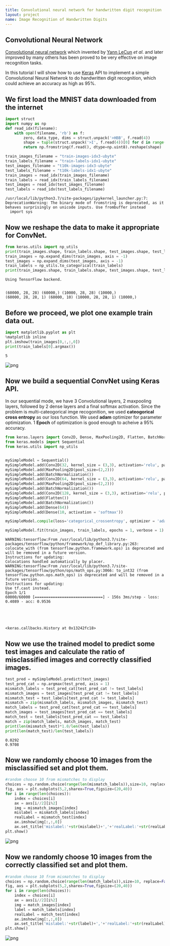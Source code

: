 ```yaml
---
title: Convolutional neural network for handwritten digit recognition
layout: project
name: Image Recognition of Handwritten Digits
---
```


## Convolutional Neural Network
[Convolutional neural network](https://towardsdatascience.com/a-comprehensive-guide-to-convolutional-neural-networks-the-eli5-way-3bd2b1164a53) which invented by [Yann LeCun](http://yann.lecun.com) *et al*. and later improved by many others has been proved to be very effective on image recognition tasks.

In this tutorial I will show how to use [Keras](https://keras.io) API to implement a simple Convolutional Neural Netwrok to do handwritten digit recognition, which could achieve an accuracy as high as 95%.

## We first load the MNIST data downloaded from the internet


```python
import struct
import numpy as np
def read_idx(filename):
    with open(filename, 'rb') as f:
        zero, data_type, dims = struct.unpack('>HBB', f.read(4))
        shape = tuple(struct.unpack('>I', f.read(4))[0] for d in range(dims))
        return np.fromstring(f.read(), dtype=np.uint8).reshape(shape)

train_images_filename = "train-images-idx3-ubyte"
train_labels_filename = "train-labels-idx1-ubyte"
test_images_filename = "t10k-images-idx3-ubyte"
test_labels_filename = "t10k-labels-idx1-ubyte"
train_images = read_idx(train_images_filename)
train_labels = read_idx(train_labels_filename)
test_images = read_idx(test_images_filename)
test_labels = read_idx(test_labels_filename)
```

    /usr/local/lib/python3.7/site-packages/ipykernel_launcher.py:7: DeprecationWarning: The binary mode of fromstring is deprecated, as it behaves surprisingly on unicode inputs. Use frombuffer instead
      import sys


## Now we reshape the data to make it appropriate for ConvNet.


```python
from keras.utils import np_utils
print(train_images.shape, train_labels.shape, test_images.shape, test_labels.shape)
train_images = np.expand_dims(train_images, axis = -1)
test_images = np.expand_dims(test_images, axis = -1)
train_labels = np_utils.to_categorical(train_labels)
print(train_images.shape, train_labels.shape, test_images.shape, test_labels.shape)
```

    Using TensorFlow backend.


    (60000, 28, 28) (60000,) (10000, 28, 28) (10000,)
    (60000, 28, 28, 1) (60000, 10) (10000, 28, 28, 1) (10000,)


## Before we proceed, we plot one example train data out.


```python
import matplotlib.pyplot as plt
%matplotlib inline
plt.imshow(train_images[0,:,:,0])
print(train_labels[0].argmax())
```

    5



![png](/assets/img/sampleImg.png)


## Now we build a sequential ConvNet using Keras API.
In our sequential mode, we have 3 Convolutional layers, 2 maxpooling layers, followed by 2 dense layers and a final softmax activation. Since the problem is multi-cateogorical imge recogonition, we used **cateogorical cross entropy** as our loss function. We used **adam** optimizer for parameter optimization.
1 **Epoch** of optimization is good enough to acheive a 95% accuracy.


```python
from keras.layers import Conv2D, Dense, MaxPooling2D, Flatten, BatchNormalization
from keras.models import Sequential
from keras.utils import np_utils


mySimpleModel = Sequential()
mySimpleModel.add(Conv2D(32, kernel_size = (3,3), activation='relu', padding = 'same', input_shape=(28,28,1)))
mySimpleModel.add(MaxPooling2D(pool_size=(2,2)))
mySimpleModel.add(BatchNormalization())
mySimpleModel.add(Conv2D(64, kernel_size = (3,3), activation='relu', padding = 'same'))
mySimpleModel.add(MaxPooling2D(pool_size=(2,2)))
mySimpleModel.add(BatchNormalization())
mySimpleModel.add(Conv2D(128, kernel_size = (3,3), activation='relu', padding = 'same'))
mySimpleModel.add(Flatten())
mySimpleModel.add(BatchNormalization())
mySimpleModel.add(Dense(64))
mySimpleModel.add(Dense(10, activation = 'softmax'))

mySimpleModel.compile(loss='categorical_crossentropy', optimizer = 'adam', metrics= ['accuracy'])

mySimpleModel.fit(train_images, train_labels, epochs = 1, verbose = 1)
```

    WARNING:tensorflow:From /usr/local/lib/python3.7/site-packages/tensorflow/python/framework/op_def_library.py:263: colocate_with (from tensorflow.python.framework.ops) is deprecated and will be removed in a future version.
    Instructions for updating:
    Colocations handled automatically by placer.
    WARNING:tensorflow:From /usr/local/lib/python3.7/site-packages/tensorflow/python/ops/math_ops.py:3066: to_int32 (from tensorflow.python.ops.math_ops) is deprecated and will be removed in a future version.
    Instructions for updating:
    Use tf.cast instead.
    Epoch 1/1
    60000/60000 [==============================] - 156s 3ms/step - loss: 0.4089 - acc: 0.9536





    <keras.callbacks.History at 0x13242fc18>



## Now we use the trained model to predict some test images and calculate the ratio of misclassified images and correctly classified images.


```python
test_pred = mySimpleModel.predict(test_images)
test_pred_cat = np.argmax(test_pred, axis = 1)
mismatch_labels = test_pred_cat[test_pred_cat != test_labels]
mismatch_images = test_images[test_pred_cat != test_labels]
mismatch_test = test_labels[test_pred_cat != test_labels]
mismatch = zip(mismatch_labels, mismatch_images, mismatch_test)
match_labels = test_pred_cat[test_pred_cat == test_labels]
match_images = test_images[test_pred_cat == test_labels]
match_test = test_labels[test_pred_cat == test_labels]
match = zip(match_labels, match_images, match_test)
print(len(mismatch_test)*1.0/len(test_labels))
print(len(match_test)/len(test_labels))
```

    0.0292
    0.9708


## Now we randomly choose 10 images from the misclassified set and plot them.


```python
#random choose 10 from mismatches to display
choices = np.random.choice(range(len(mismatch_labels)),size=10, replace=False)
fig, axs = plt.subplots(5,2,sharex=True,figsize=(20,40))
for i in range(len(choices)):
    index = choices[i]
    ax = axs[i//2][i%2]
    img = mismatch_images[index]
    mislabel = mismatch_labels[index]
    realLabel = mismatch_test[index]
    ax.imshow(img[:,:,0])
    ax.set_title('mislabel:'+str(mislabel)+','+'realLabel:'+str(realLabel))
plt.show()
```


![png](/assets/img/misclassified.png)


## Now we randomly choose 10 images from the correctly classified set and plot them.


```python
#random choose 10 from mismatches to display
choices = np.random.choice(range(len(match_labels)),size=10, replace=False)
fig, axs = plt.subplots(5,2,sharex=True,figsize=(20,40))
for i in range(len(choices)):
    index = choices[i]
    ax = axs[i//2][i%2]
    img = match_images[index]
    label = match_labels[index]
    realLabel = match_test[index]
    ax.imshow(img[:,:,0])
    ax.set_title('mislabel:'+str(label)+','+'realLabel:'+str(realLabel))
plt.show()
```


![png](/assets/img/correctclassified.png)